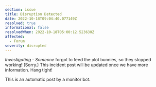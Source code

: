 ```yaml
---
section: issue
title: Disruption Detected
date: 2022-10-18T09:04:40.077149Z
resolved: true
informational: false
resolvedWhen: 2022-10-18T05:00:12.523630Z
affected:
  - Forum
severity: disrupted
---
```

*Investigating* - _Someone_ forgot to feed the plot bunnies, so they stopped working! (Sorry.) This incident post will be updated once we have more information. Hang tight!

This is an automatic post by a monitor bot.
        